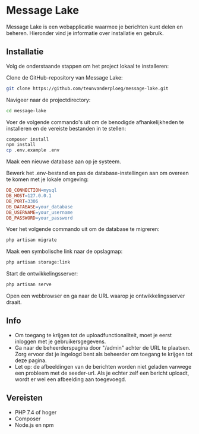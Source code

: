 # Message Lake
Message Lake is een webapplicatie waarmee je berichten kunt delen en beheren. Hieronder vind je informatie over installatie en gebruik.

## Installatie

Volg de onderstaande stappen om het project lokaal te installeren:

Clone de GitHub-repository van Message Lake:

```bash
git clone https://github.com/teunvanderploeg/message-lake.git
```
Navigeer naar de projectdirectory:

```bash
cd message-lake
```
Voer de volgende commando's uit om de benodigde afhankelijkheden te installeren en de vereiste bestanden in te stellen:

```bash
composer install
npm install
cp .env.example .env
```
Maak een nieuwe database aan op je systeem.

Bewerk het .env-bestand en pas de database-instellingen aan om overeen te komen met je lokale omgeving:
```makefile
DB_CONNECTION=mysql
DB_HOST=127.0.0.1
DB_PORT=3306
DB_DATABASE=your_database
DB_USERNAME=your_username
DB_PASSWORD=your_password
```
Voer het volgende commando uit om de database te migreren:
```bash
php artisan migrate
```
Maak een symbolische link naar de opslagmap:

```bash
php artisan storage:link
```
Start de ontwikkelingsserver:
```bash
php artisan serve
```
Open een webbrowser en ga naar de URL waarop je ontwikkelingsserver draait.

## Info
- Om toegang te krijgen tot de uploadfunctionaliteit, moet je eerst inloggen met je gebruikersgegevens.
- Ga naar de beheerderspagina door "/admin" achter de URL te plaatsen. Zorg ervoor dat je ingelogd bent als beheerder om toegang te krijgen tot deze pagina.
- Let op: de afbeeldingen van de berichten worden niet geladen vanwege een probleem met de seeder-url. Als je echter zelf een bericht uploadt, wordt er wel een afbeelding aan toegevoegd.

## Vereisten
- PHP 7.4 of hoger
- Composer
- Node.js en npm
